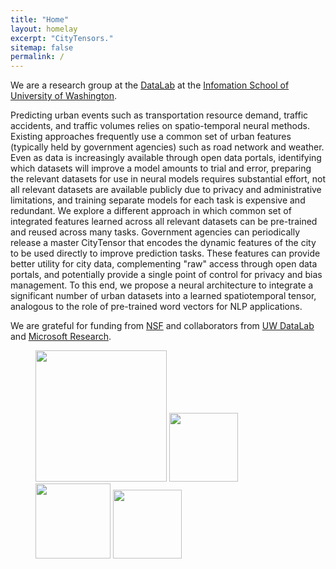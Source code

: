 ```yaml
---
title: "Home"
layout: homelay
excerpt: "CityTensors."
sitemap: false
permalink: /
---
```


We are a research group at the [DataLab](https://datalab.ischool.uw.edu/) at the [Infomation School of University of Washington](https://ischool.uw.edu/). 

Predicting urban events such as transportation resource demand, traffic accidents, and traffic volumes relies on spatio-temporal neural methods. Existing approaches frequently use a common set of urban features (typically held by government agencies) such as road network and weather. Even as data is increasingly available through open data portals, identifying which datasets will improve a model amounts to trial and error, preparing the relevant datasets for use in neural models requires substantial effort, not all relevant datasets are available publicly due to privacy and administrative limitations, and training separate models for each task is expensive and redundant. We explore a different approach in which common set of integrated features learned across all relevant datasets can be pre-trained and reused across many tasks.  Government agencies can periodically release a master CityTensor that encodes the dynamic features of the city to be used directly to improve prediction tasks.  These features can provide better utility for city data, complementing "raw" access through open data portals, and potentially provide a single point of control for privacy and bias management. To this end, we propose a neural architecture to integrate a significant number of urban datasets into a learned spatiotemporal tensor, analogous to the role of pre-trained word vectors for NLP applications. 

<!--div class="carousel slide">
<div markdown="0" id="carousel" class="carousel slide" data-ride="carousel" data-interval="5000" data-pause="hover" >
    <ol class="carousel-indicators">
        <li data-target="#carousel" data-slide-to="0" class="active"></li>
        <li data-target="#carousel" data-slide-to="1"></li>
        <li data-target="#carousel" data-slide-to="2"></li>
        <li data-target="#carousel" data-slide-to="3"></li>
        <li data-target="#carousel" data-slide-to="4"></li>
        <li data-target="#carousel" data-slide-to="5"></li>
        <li data-target="#carousel" data-slide-to="6"></li>
    </ol>
</div-->  

<!--div class="left carousel-control">
  <a class="left carousel-control" href="#carousel" role="button" data-slide="prev">
    <span class="glyphicon glyphicon-chevron-left" aria-hidden="true"></span>
    <span class="sr-only">Previous</span>
  </a>
  <a class="right carousel-control" href="#carousel" role="button" data-slide="next">
    <span class="glyphicon glyphicon-chevron-right" aria-hidden="true"></span>
    <span class="sr-only">Next</span>
  </a>
</div-->  



<!--
To this end, we develop novel spectroscopic-imaging scanning tunneling microscopy (SI-STM) tools to visualize the relevant quantum mechanical degrees of freedom. We want to be able to build the perfect instruments to answer the  scientific questions we deem most important (see [Research](research)). -->

<!--
We are located at Leiden University, the birthplace of superconductivity and home to Kamerlingh Onnes, Lorentz, Huygens, Einstein, de Sitter, and others (see e.g. [the wall of signatures from Ehrenfest lecturers](https://www.lorentz.leidenuniv.nl/history/colloquium/muur_heel.html)). We exchange ideas and work with our neighbors from [Quantum Matter & Optics](http://www.physics.leidenuniv.nl/qo-home), as well as with the colleagues from our [world-class theory section](https://www.lorentz.leidenuniv.nl).  -->

<!--
 **We are  looking for passionate new PhD students, Postdocs, and Master students to join the team** [(more info)]({{ site.url }}{{ site.baseurl }}/vacancies) **!**  -->


We are grateful for funding from [NSF](https://www.nsf.gov/) and collaborators from [UW DataLab](https://datalab.ischool.uw.edu/) and [Microsoft Research](https://www.microsoft.com/en-us/research/). 


<figure class="fourth">
  <img src="{{ site.url }}{{ site.baseurl }}/images/logopic/Logo_Leiden.jpg" style="width: 210px">
  <img src="{{ site.url }}{{ site.baseurl }}/images/logopic/Logo_Nanofront.jpg" style="width: 110px">
  <img src="{{ site.url }}{{ site.baseurl }}/images/logopic/Logo_NWO.jpg" style="width: 120px">
  <img src="{{ site.url }}{{ site.baseurl }}/images/logopic/Logo_ERC.jpg" style="width: 110px">
</figure>
